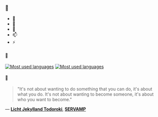 ### 👋

- 🔭
- 🌱
- 💬
- 📫
- ⚡

#### 🧏

[![Most used languages](https://github-readme-stats-aynah.vercel.app/api/top-langs/?username=aynh&theme=solarized-dark&langs_count=6&layout=compact&hide_title=true)](https://github.com/anuraghazra/github-readme-stats#gh-dark-mode-only)
[![Most used languages](https://github-readme-stats-aynah.vercel.app/api/top-langs/?username=aynh&theme=solarized-light&langs_count=6&layout=compact&hide_title=true)](https://github.com/anuraghazra/github-readme-stats#gh-light-mode-only)

#### 💬

> "It's not about wanting to do something that you can do, it's about what you do. It's not about wanting to become someone, it's about who you want to become."

&mdash; [**Licht Jekylland Todoroki**](https://myanimelist.net/character.php?q=Licht%20Jekylland%20Todoroki&cat=character), [**SERVAMP**](https://myanimelist.net/search/all?q=SERVAMP&cat=all)
